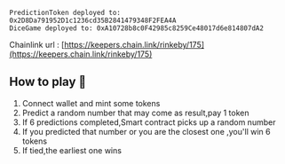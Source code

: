 ```
PredictionToken deployed to: 0x2D8Da791952D1c1236cd35B2841479348F2FEA4A
DiceGame deployed to: 0xA10728b8c0F42985c8259Ce48017d6e814807dA2
```
Chainlink url : [https://keepers.chain.link/rinkeby/175](https://keepers.chain.link/rinkeby/175)
## How to play 🎲
1. Connect wallet and mint some tokens
2. Predict a random number that may come as result,pay 1 token
3. If 6 predictions completed,Smart contract picks up a random number
4. If you predicted that number or you are the closest one ,you'll win 6 tokens
5. If tied,the earliest one wins
